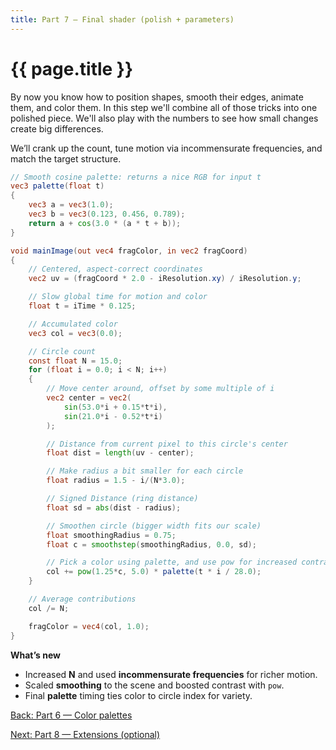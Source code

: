 ```yaml
---
title: Part 7 — Final shader (polish + parameters)
---
```

# {{ page.title }}

By now you know how to position shapes, smooth their edges, animate them, and color them. In this step we'll combine all of those tricks into one polished piece. We'll also play with the numbers to see how small changes create big differences.

We’ll crank up the count, tune motion via incommensurate frequencies, and match the target structure.

```glsl
// Smooth cosine palette: returns a nice RGB for input t
vec3 palette(float t)
{
    vec3 a = vec3(1.0);
    vec3 b = vec3(0.123, 0.456, 0.789);
    return a + cos(3.0 * (a * t + b));
}

void mainImage(out vec4 fragColor, in vec2 fragCoord)
{
    // Centered, aspect-correct coordinates
    vec2 uv = (fragCoord * 2.0 - iResolution.xy) / iResolution.y;

    // Slow global time for motion and color
    float t = iTime * 0.125;

    // Accumulated color
    vec3 col = vec3(0.0);

    // Circle count
    const float N = 15.0;
    for (float i = 0.0; i < N; i++)
    {
        // Move center around, offset by some multiple of i
        vec2 center = vec2(
            sin(53.0*i + 0.15*t*i),
            sin(21.0*i - 0.52*t*i)
        );

        // Distance from current pixel to this circle's center
        float dist = length(uv - center);

        // Make radius a bit smaller for each circle
        float radius = 1.5 - i/(N*3.0);

        // Signed Distance (ring distance)
        float sd = abs(dist - radius);

        // Smoothen circle (bigger width fits our scale)
        float smoothingRadius = 0.75;
        float c = smoothstep(smoothingRadius, 0.0, sd);

        // Pick a color using palette, and use pow for increased contrast
        col += pow(1.25*c, 5.0) * palette(t * i / 28.0);
    }

    // Average contributions
    col /= N;

    fragColor = vec4(col, 1.0);
}
```

**What’s new**

* Increased **N** and used **incommensurate frequencies** for richer motion.
* Scaled **smoothing** to the scene and boosted contrast with `pow`.
* Final **palette** timing ties color to circle index for variety.

[Back: Part 6 — Color palettes](part06_color_palettes.md)

[Next: Part 8 — Extensions (optional)](part08_extensions.md)

